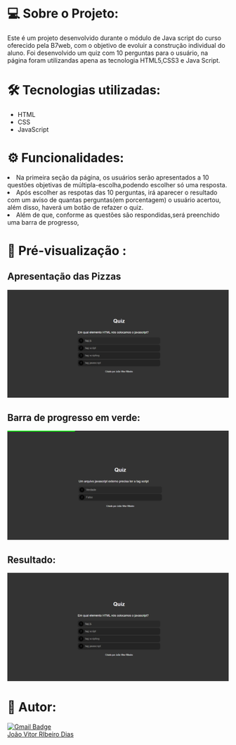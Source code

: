 # 💻  Sobre o Projeto:
Este é um projeto desenvolvido durante o módulo de Java script do curso oferecido pela B7web, com o objetivo de evoluir a construção individual do aluno. Foi desenvolvido um quiz com 10 perguntas para o usuário, na página foram utilizandas apena as tecnologia HTML5,CSS3 e Java Script.
</br>
# 🛠 Tecnologias utilizadas:
<div>
    <ul>
        <li>HTML</li>
        <li>CSS</li>
        <li>JavaScript</li>
    </ul>
</div>

# ⚙️ Funcionalidades:
<li>Na primeira seção da página, os usuários serão apresentados a 10 questões objetivas de múltipla-escolha,podendo escolher só uma resposta.</li>
<li>Após escolher as respotas das 10 perguntas, irá aparecer o resultado com um aviso de quantas perguntas(em porcentagem) o usuário acertou, além disso, haverá um botão de refazer o quiz.</li>
<li>Além de que, conforme as questões são respondidas,será preenchido uma barra de progresso,</li>

# 🎨 Pré-visualização :
## Apresentação das Pizzas
<img src="midia.readme/Quiz.png" alt="">

## Barra de progresso em verde:
<img src="midia.readme/quiz-2.png" alt="">

## Resultado:
<img src="midia.readme/Quiz.png" alt="">

# 🦸 Autor:
[![Gmail Badge](https://img.shields.io/badge/-joaovitordias.2b@gmail.com-c14438?style=flat-square&logo=Gmail&logoColor=white&link=mailto:joaovitordias.2b@gmail.com)](mailto:joaovitordias.2b@gmail.com)
<br/>
<a href="https://www.linkedin.com/in/jo%C3%A3o-vitor-ribeiro-dias-339a56258/" target="_blank">João Vitor RIbeiro Dias</a>